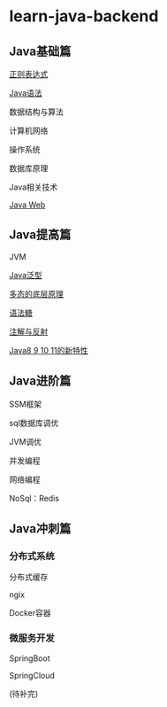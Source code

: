 # learn-java-backend
## Java基础篇
[正则表达式](https://github.com/ziishaned/learn-regex/blob/master/translations/README-cn.md)<br>

[Java语法](Java语法.md)

数据结构与算法

计算机网络

操作系统

数据库原理

Java相关技术

[Java Web](https://www.bilibili.com/video/BV11741127ic?from=search&seid=15319522933890015197)


## Java提高篇

JVM

[Java泛型](https://blog.csdn.net/s10461/article/details/53941091)

[多态的底层原理](https://zhuanlan.zhihu.com/p/27912079)

[语法糖](https://www.cnblogs.com/54chensongxia/p/11665843.html)

[注解与反射](https://blog.csdn.net/weixin_35803802/article/details/114251520)

[Java8 9 10 11的新特性](https://zhuanlan.zhihu.com/p/78708862)


## Java进阶篇

SSM框架

sql数据库调优

JVM调优

并发编程

网络编程

NoSql：Redis


## Java冲刺篇

### 分布式系统

分布式缓存

ngix

Docker容器

### 微服务开发

SpringBoot

SpringCloud

(待补完)
